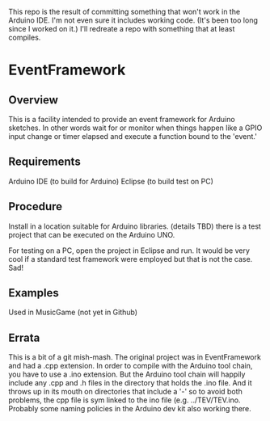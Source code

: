 This repo is the result of committing something that won't work in the Arduino IDE. I'm not even sure it 
includes working code. (It's been too long since I worked on it.) I'll redreate a repo with something that 
at least compiles.

# EventFramework #
 
## Overview ##

This is a facility intended to provide an event framework for
Arduino sketches. In other words wait for or monitor when things happen
like a GPIO input change or timer elapsed and execute a function
bound to the 'event.'

## Requirements ##

Arduino IDE (to build for Arduino)
Eclipse (to build test on PC)

## Procedure ##

Install in a location suitable for Arduino libraries. (details TBD) there
is a test project that can be executed on the Arduino UNO.

For testing on a PC, open the project in Eclipse and run. It would be very 
cool if a standard test framework were employed but that is not the case. Sad!

## Examples ##

Used in MusicGame (not yet in Github)

## Errata ##

This is a bit of a git mish-mash. The original project was in
EventFramework and had a .cpp extension.  In order to compile with the
Arduino tool chain, you have to use a .ino extension. But the Arduino
tool chain will happily include any .cpp and .h files in the directory
that holds the .ino file. And it throws up in its mouth on directories
that include a '-' so to avoid both problems, the cpp file is sym linked
to the ino file (e.g. ../TEV/TEV.ino. Probably some naming policies in
the Arduino dev kit also working there.
